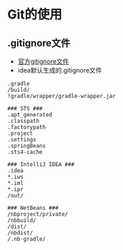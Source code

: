 # Git的使用

##  .gitignore文件
- [官方gitignore文件](https://github.com/github/gitignore)
- idea默认生成的.gitignore文件
```
.gradle
/build/
!gradle/wrapper/gradle-wrapper.jar

### STS ###
.apt_generated
.classpath
.factorypath
.project
.settings
.springBeans
.sts4-cache

### IntelliJ IDEA ###
.idea
*.iws
*.iml
*.ipr
/out/

### NetBeans ###
/nbproject/private/
/nbbuild/
/dist/
/nbdist/
/.nb-gradle/
```

